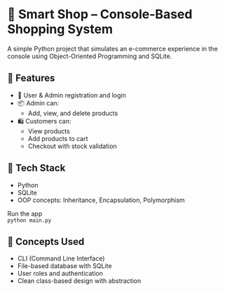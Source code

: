 # 🛒 Smart Shop – Console-Based Shopping System

A simple Python project that simulates an e-commerce experience in the console using Object-Oriented Programming and SQLite.

## 🔧 Features
- 👥 User & Admin registration and login
- 📦 Admin can:
  - Add, view, and delete products
- 🛍️ Customers can:
  - View products
  - Add products to cart
  - Checkout with stock validation

## 💾 Tech Stack
- Python
- SQLite
- OOP concepts: Inheritance, Encapsulation, Polymorphism

 Run the app  
   `python main.py`

## 🧠 Concepts Used
- CLI (Command Line Interface)
- File-based database with SQLite
- User roles and authentication
- Clean class-based design with abstraction
